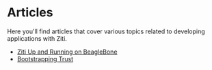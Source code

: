 # Articles

Here you'll find articles that cover various topics related to developing
applications with Ziti.

* [Ziti Up and Running on BeagleBone](./c-sdk-on-beaglebone.md)
* [Bootstrapping Trust](./bootstrapping-trust/part-01.encryption-everywhere.md)
